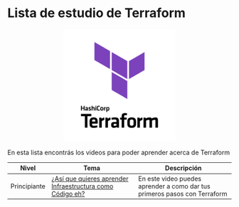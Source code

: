# Lista de estudio de Terraform

<!-- markdownlint-disable -->
<div align="center">
  <img src="../../assets/images/terraform.png" width="50%" alt="Terraform Logo">
</div>

En esta lista encontrás los videos para poder aprender acerca de Terraform

|Nivel|Tema|Descripción|
|-----|----|-----------|
|Principiante|[¿Así que quieres aprender Infraestructura como Código eh?](https://www.youtube.com/watch?v=hAa0cHlk25s)| En este video puedes aprender a como dar tus primeros pasos con Terraform|
